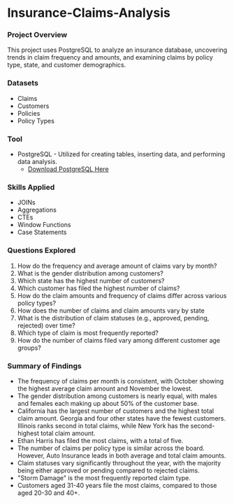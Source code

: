 # Insurance-Claims-Analysis

### Project Overview

This project uses PostgreSQL to analyze an insurance database, uncovering trends in claim frequency and amounts, and examining claims by policy type, state, and customer demographics.

  ### Datasets
  - Claims
  - Customers
  - Policies
  - Policy Types

### Tool
- PostgreSQL - Utilized for creating tables, inserting data, and performing data analysis.
    - [Download PostgreSQL Here](https://www.postgresql.org/download/windows/)
 
### Skills Applied
- JOINs
- Aggregations
- CTEs
- Window Functions
- Case Statements

  
### Questions Explored
1. How do the frequency and average amount of claims vary by month?
2. What is the gender distribution among customers?
3. Which state has the highest number of customers?
4. Which customer has filed the highest number of claims?
5. How do the claim amounts and frequency of claims differ across various policy types?
6. How does the number of claims and claim amounts vary by state
7. What is the distribution of claim statuses (e.g., approved, pending, rejected) over time?
8. Which type of claim is  most frequently reported?
9. How do the number of claims filed vary among different customer age groups?

### Summary of Findings
- The frequency of claims per month is consistent, with October showing the highest average claim amount and November the lowest.
- The gender distribution among customers is nearly equal, with males and females each making up about 50% of the customer base.
- California has the largest number of customers and the highest total claim amount. Georgia and four other states have the fewest customers. Illinois ranks second in total claims, while New York has the second-highest total claim amount.
- Ethan Harris has filed the most claims, with a total of five.
- The number of claims per policy type is similar across the board. However, Auto Insurance leads in both average and total claim amounts.
- Claim statuses vary significantly throughout the year, with the majority being either approved or pending compared to rejected claims.
- "Storm Damage" is the most frequently reported claim type.
- Customers aged 31-40 years file the most claims, compared to those aged 20-30 and 40+.
